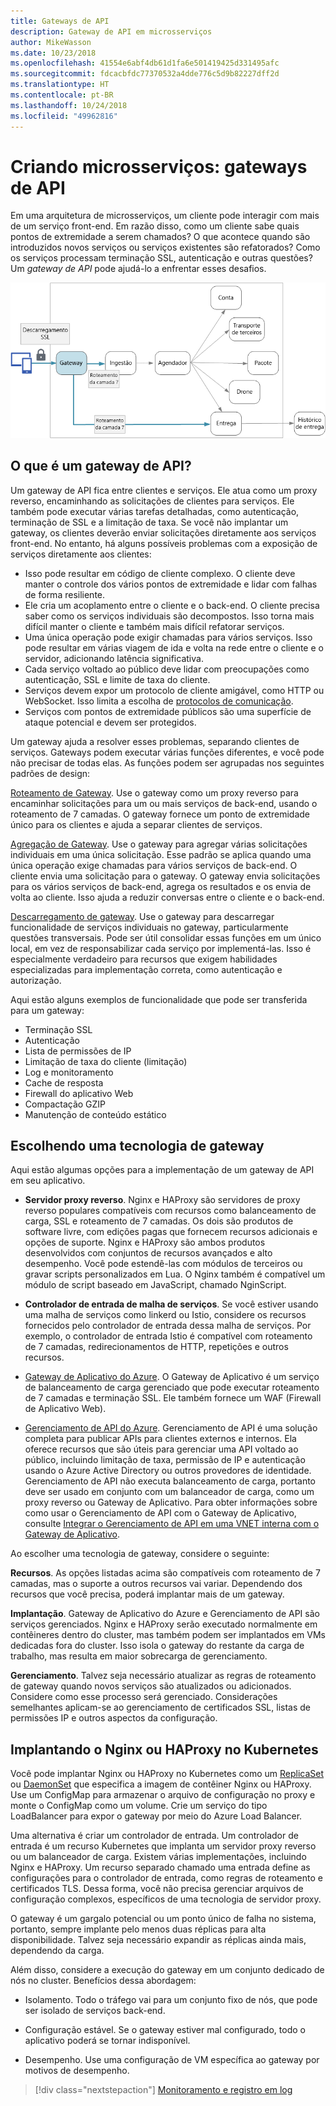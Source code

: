 ```yaml
---
title: Gateways de API
description: Gateway de API em microsserviços
author: MikeWasson
ms.date: 10/23/2018
ms.openlocfilehash: 41554e6abf4db61d1fa6e501419425d331495afc
ms.sourcegitcommit: fdcacbfdc77370532a4dde776c5d9b82227dff2d
ms.translationtype: HT
ms.contentlocale: pt-BR
ms.lasthandoff: 10/24/2018
ms.locfileid: "49962816"
---
```

# <a name="designing-microservices-api-gateways"></a>Criando microsserviços: gateways de API

Em uma arquitetura de microsserviços, um cliente pode interagir com mais de um serviço front-end. Em razão disso, como um cliente sabe quais pontos de extremidade a serem chamados? O que acontece quando são introduzidos novos serviços ou serviços existentes são refatorados? Como os serviços processam terminação SSL, autenticação e outras questões? Um *gateway de API* pode ajudá-lo a enfrentar esses desafios. 

![](./images/gateway.png)

## <a name="what-is-an-api-gateway"></a>O que é um gateway de API?

Um gateway de API fica entre clientes e serviços. Ele atua como um proxy reverso, encaminhando as solicitações de clientes para serviços. Ele também pode executar várias tarefas detalhadas, como autenticação, terminação de SSL e a limitação de taxa. Se você não implantar um gateway, os clientes deverão enviar solicitações diretamente aos serviços front-end. No entanto, há alguns possíveis problemas com a exposição de serviços diretamente aos clientes:

- Isso pode resultar em código de cliente complexo. O cliente deve manter o controle dos vários pontos de extremidade e lidar com falhas de forma resiliente. 
- Ele cria um acoplamento entre o cliente e o back-end. O cliente precisa saber como os serviços individuais são decompostos. Isso torna mais difícil manter o cliente e também mais difícil refatorar serviços.
- Uma única operação pode exigir chamadas para vários serviços. Isso pode resultar em várias viagem de ida e volta na rede entre o cliente e o servidor, adicionando latência significativa. 
- Cada serviço voltado ao público deve lidar com preocupações como autenticação, SSL e limite de taxa do cliente. 
- Serviços devem expor um protocolo de cliente amigável, como HTTP ou WebSocket. Isso limita a escolha de [protocolos de comunicação](./interservice-communication.md). 
- Serviços com pontos de extremidade públicos são uma superfície de ataque potencial e devem ser protegidos.

Um gateway ajuda a resolver esses problemas, separando clientes de serviços. Gateways podem executar várias funções diferentes, e você pode não precisar de todas elas. As funções podem ser agrupadas nos seguintes padrões de design:

[Roteamento de Gateway](../patterns/gateway-routing.md). Use o gateway como um proxy reverso para encaminhar solicitações para um ou mais serviços de back-end, usando o roteamento de 7 camadas. O gateway fornece um ponto de extremidade único para os clientes e ajuda a separar clientes de serviços. 

[Agregação de Gateway](../patterns/gateway-aggregation.md). Use o gateway para agregar várias solicitações individuais em uma única solicitação. Esse padrão se aplica quando uma única operação exige chamadas para vários serviços de back-end. O cliente envia uma solicitação para o gateway. O gateway envia solicitações para os vários serviços de back-end, agrega os resultados e os envia de volta ao cliente. Isso ajuda a reduzir conversas entre o cliente e o back-end. 

[Descarregamento de gateway](../patterns/gateway-offloading.md). Use o gateway para descarregar funcionalidade de serviços individuais no gateway, particularmente questões transversais. Pode ser útil consolidar essas funções em um único local, em vez de responsabilizar cada serviço por implementá-las. Isso é especialmente verdadeiro para recursos que exigem habilidades especializadas para implementação correta, como autenticação e autorização. 

Aqui estão alguns exemplos de funcionalidade que pode ser transferida para um gateway:

- Terminação SSL
- Autenticação
- Lista de permissões de IP
- Limitação de taxa do cliente (limitação)
- Log e monitoramento
- Cache de resposta
- Firewall do aplicativo Web
- Compactação GZIP
- Manutenção de conteúdo estático

## <a name="choosing-a-gateway-technology"></a>Escolhendo uma tecnologia de gateway

Aqui estão algumas opções para a implementação de um gateway de API em seu aplicativo.

- **Servidor proxy reverso**. Nginx e HAProxy são servidores de proxy reverso populares compatíveis com recursos como balanceamento de carga, SSL e roteamento de 7 camadas. Os dois são produtos de software livre, com edições pagas que fornecem recursos adicionais e opções de suporte. Nginx e HAProxy são ambos produtos desenvolvidos com conjuntos de recursos avançados e alto desempenho. Você pode estendê-las com módulos de terceiros ou gravar scripts personalizados em Lua. O Nginx também é compatível um módulo de script baseado em JavaScript, chamado NginScript.

- **Controlador de entrada de malha de serviços**. Se você estiver usando uma malha de serviços como linkerd ou Istio, considere os recursos fornecidos pelo controlador de entrada dessa malha de serviços. Por exemplo, o controlador de entrada Istio é compatível com roteamento de 7 camadas, redirecionamentos de HTTP, repetições e outros recursos. 

- [Gateway de Aplicativo do Azure](/azure/application-gateway/). O Gateway de Aplicativo é um serviço de balanceamento de carga gerenciado que pode executar roteamento de 7 camadas e terminação SSL. Ele também fornece um WAF (Firewall de Aplicativo Web).

- [Gerenciamento de API do Azure](/azure/api-management/). Gerenciamento de API é uma solução completa para publicar APIs para clientes externos e internos. Ela oferece recursos que são úteis para gerenciar uma API voltado ao público, incluindo limitação de taxa, permissão de IP e autenticação usando o Azure Active Directory ou outros provedores de identidade. Gerenciamento de API não executa balanceamento de carga, portanto deve ser usado em conjunto com um balanceador de carga, como um proxy reverso ou Gateway de Aplicativo. Para obter informações sobre como usar o Gerenciamento de API com o Gateway de Aplicativo, consulte [Integrar o Gerenciamento de API em uma VNET interna com o Gateway de Aplicativo](/azure/api-management/api-management-howto-integrate-internal-vnet-appgateway).

Ao escolher uma tecnologia de gateway, considere o seguinte:

**Recursos**. As opções listadas acima são compatíveis com roteamento de 7 camadas, mas o suporte a outros recursos vai variar. Dependendo dos recursos que você precisa, poderá implantar mais de um gateway. 

**Implantação**. Gateway de Aplicativo do Azure e Gerenciamento de API são serviços gerenciados. Nginx e HAProxy serão executado normalmente em contêineres dentro do cluster, mas também podem ser implantados em VMs dedicadas fora do cluster. Isso isola o gateway do restante da carga de trabalho, mas resulta em maior sobrecarga de gerenciamento.

**Gerenciamento**. Talvez seja necessário atualizar as regras de roteamento de gateway quando novos serviços são atualizados ou adicionados. Considere como esse processo será gerenciado. Considerações semelhantes aplicam-se ao gerenciamento de certificados SSL, listas de permissões IP e outros aspectos da configuração.

## <a name="deploying-nginx-or-haproxy-to-kubernetes"></a>Implantando o Nginx ou HAProxy no Kubernetes

Você pode implantar Nginx ou HAProxy no Kubernetes como um [ReplicaSet](https://kubernetes.io/docs/concepts/workloads/controllers/replicaset/) ou [DaemonSet](https://kubernetes.io/docs/concepts/workloads/controllers/daemonset/) que especifica a imagem de contêiner Nginx ou HAProxy. Use um ConfigMap para armazenar o arquivo de configuração no proxy e monte o ConfigMap como um volume. Crie um serviço do tipo LoadBalancer para expor o gateway por meio do Azure Load Balancer. 

Uma alternativa é criar um controlador de entrada. Um controlador de entrada é um recurso Kubernetes que implanta um servidor proxy reverso ou um balanceador de carga. Existem várias implementações, incluindo Nginx e HAProxy. Um recurso separado chamado uma entrada define as configurações para o controlador de entrada, como regras de roteamento e certificados TLS. Dessa forma, você não precisa gerenciar arquivos de configuração complexos, específicos de uma tecnologia de servidor proxy.

O gateway é um gargalo potencial ou um ponto único de falha no sistema, portanto, sempre implante pelo menos duas réplicas para alta disponibilidade. Talvez seja necessário expandir as réplicas ainda mais, dependendo da carga. 

Além disso, considere a execução do gateway em um conjunto dedicado de nós no cluster. Benefícios dessa abordagem:

- Isolamento. Todo o tráfego vai para um conjunto fixo de nós, que pode ser isolado de serviços back-end.

- Configuração estável. Se o gateway estiver mal configurado, todo o aplicativo poderá se tornar indisponível. 

- Desempenho. Use uma configuração de VM específica ao gateway por motivos de desempenho.

> [!div class="nextstepaction"]
> [Monitoramento e registro em log](./logging-monitoring.md)
